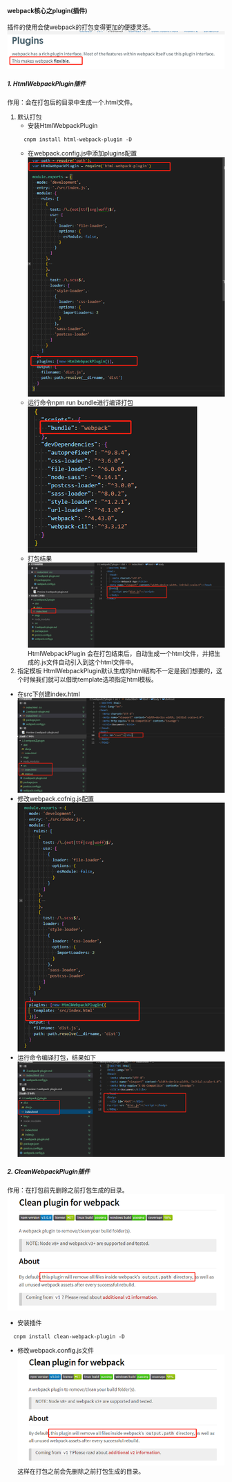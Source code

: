 #### webpack核心之plugin(插件)
插件的使用会使webpack的打包变得更加的便捷灵活。
![plugin是什么](./imgs/1.plugin-introduction.png)
##### 1. HtmlWebpackPlugin插件
作用：会在打包后的目录中生成一个.html文件。
  1. 默认打包
     - 安装HtmlWebpackPlugin
     ```
       cnpm install html-webpack-plugin -D
     ```
     - 在webpack.config.js中添加plugins配置
     ![HtmlWebpackPlugin配置](./imgs/2.html-config.png)
     - 运行命令npm run bundle进行编译打包
     ![webpack运行](./imgs/3.compile-command.png)
     - 打包结果
     ![webpack打包结果](./imgs/4.html-result.png)
     HtmlWebpackPlugin 会在打包结束后，自动生成一个html文件，并把生成的.js文件自动引入到这个html文件中。
  2. 指定模板
    HtmlWebpackPlugin默认生成的html结构不一定是我们想要的，这个时候我们就可以借助template选项指定html模板。
 - 在src下创建index.html
   ![html模板](./imgs/5.html-template.png)
 - 修改webpack.cofnig.js配置
   ![template配置](./imgs/6.template-config.png)
 - 运行命令编译打包，结果如下
   ![template模板结果](./imgs/7.template-result.png)

##### 2. CleanWebpackPlugin插件
  作用：在打包前先删除之前打包生成的目录。
  ![clean-plugin](./imgs/8.clean-plugin.png)
  - 安装插件
  ```
    cnpm install clean-webpack-plugin -D
  ```
  - 修改webpack.config.js文件
  ![clean插件配置](./imgs/8.clean-plugin.png)
  这样在打包之前会先删除之前打包生成的目录。